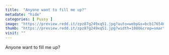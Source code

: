 ```yaml
---
title:  "Anyone want to fill me up?"
metadate: "hide"
categories: [ Pussy ]
image: "https://preview.redd.it/zpz87g249xq51.jpg?auto=webp&s=bcb176540693ee177123e09624148a6890bc0776"
thumb: "https://preview.redd.it/zpz87g249xq51.jpg?width=1080&crop=smart&auto=webp&s=2e9b94c0e0699411616d826828816b3fd6d8fdd6"
visit: ""
---
```

Anyone want to fill me up?
